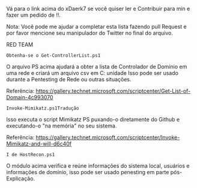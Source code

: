 Vá para o link acima do xDaerk7 se você quiser ler e Contribuir para min e fazer um pedido de !!.

Nota: Você pode me ajudar a completar esta lista fazendo pull Request e por favor mencione seu manipulador do Twitter no final do arquivo.


RED TEAM



    Obtenha-se o Get-ControllerList.ps1

O arquivo PS acima ajudará a obter a lista de Controlador de Domínio em uma rede e criará um arquivo csv em C: unidade Isso pode ser usado durante a Pentesting de Rede ou outras situações.

Referência: https://gallery.technet.microsoft.com/scriptcenter/Get-List-of-Domain-4c993070

    Invoke-Mimikatz.ps1Tradução

Isso executa o script Mimikatz PS puxando-o diretamente do Github e executando-o "na memória" no seu sistema.

Referência: https://gallery.technet.microsoft.com/scriptcenter/Invoke-Mimikatz-and-will-d6c40f

    I de HostRecon.ps1

O módulo acima verifica e reúne informações do sistema local, usuários e informações de domínio, isso pode ser usado penesting em parte pós-Explicação.
